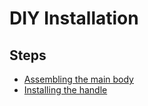 # DIY Installation

## Steps

- [Assembling the main body](./assembling-main-body.md)
- [Installing the handle](./installing-the-handle.md)
